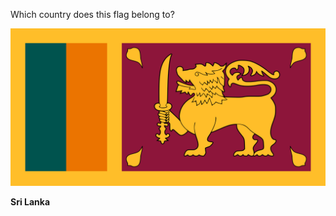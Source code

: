 Which country does this flag belong to?

![Flag of Sri Lanka](images/Flag_of_Sri_Lanka.svg)
<!--question-->
**Sri Lanka**